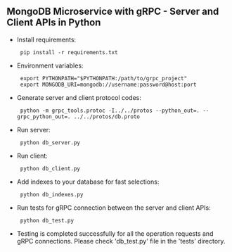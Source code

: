 MongoDB Microservice with gRPC - Server and Client APIs in Python
-

- Install requirements:

       pip install -r requirements.txt


- Environment variables:

       export PYTHONPATH="$PYTHONPATH:/path/to/grpc_project"
       export MONGODB_URI=mongodb://username:password@host:port


- Generate server and client protocol codes:

       python -m grpc_tools.protoc -I../../protos --python_out=. --grpc_python_out=. ../../protos/db.proto


- Run server:

       python db_server.py


- Run client:

       python db_client.py


- Add indexes to your database for fast selections:

       python db_indexes.py


- Run tests for gRPC connection between the server and client APIs:

       python db_test.py

  
- Testing is completed successfully for all the operation requests and gRPC connections. Please check 'db_test.py' file in the 'tests' directory. 
